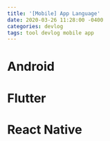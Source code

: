 ```yaml
---
title: '[Mobile] App Language'
date: 2020-03-26 11:28:00 -0400
categories: devlog
tags: tool devlog mobile app
---
```


# Android

# Flutter

# React Native